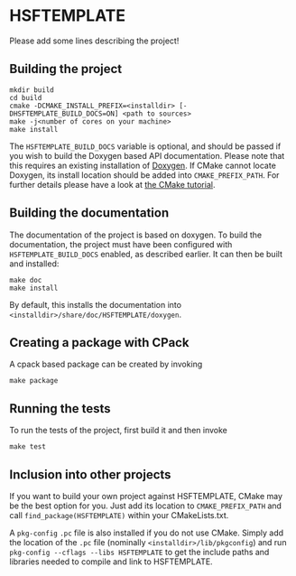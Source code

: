 # HSFTEMPLATE

Please add some lines describing the project!

## Building the project

    mkdir build
    cd build
    cmake -DCMAKE_INSTALL_PREFIX=<installdir> [-DHSFTEMPLATE_BUILD_DOCS=ON] <path to sources>
    make -j<number of cores on your machine>
    make install

The `HSFTEMPLATE_BUILD_DOCS` variable is optional, and should be passed if you wish to
build the Doxygen based API documentation. Please note that this requires an existing
installation of [Doxygen](http://www.doxygen.org/index.html). If CMake cannot locate
Doxygen, its install location should be added into `CMAKE_PREFIX_PATH`.
For further details please have a look at [the CMake tutorial](http://www.cmake.org/cmake-tutorial/).

## Building the documentation

The documentation of the project is based on doxygen. To build the documentation,
the project must have been configured with `HSFTEMPLATE_BUILD_DOCS` enabled, as
described earlier. It can then be built and installed:

    make doc
    make install

By default, this installs the documentation into `<installdir>/share/doc/HSFTEMPLATE/doxygen`.

## Creating a package with CPack

A cpack based package can be created by invoking

    make package

## Running the tests

To run the tests of the project, first build it and then invoke

    make test

## Inclusion into other projects

If you want to build your own project against HSFTEMPLATE, CMake may be the best option for you. Just add its location to `CMAKE_PREFIX_PATH` and call `find_package(HSFTEMPLATE)` within your CMakeLists.txt.

A `pkg-config` `.pc` file is also installed if you do not use CMake.
Simply add the location of the `.pc` file (nominally `<installdir>/lib/pkgconfig`) and run `pkg-config --cflags --libs HSFTEMPLATE` to get the
include paths and libraries needed to compile and link to HSFTEMPLATE.
